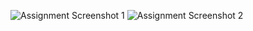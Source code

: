 ![Assignment Screenshot 1](https://github.com/jayeshpaluru/CS1337VanLe/blob/main/Assignment%207/Screenshot%202023-04-12%20at%2012.05.11%20AM.png)
![Assignment Screenshot 2](https://github.com/jayeshpaluru/CS1337VanLe/blob/main/Assignment%207/Screenshot%202023-04-12%20at%2012.05.56%20AM.png)
